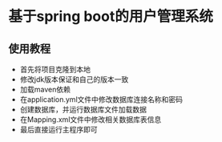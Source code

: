 # 基于spring boot的用户管理系统

## 使用教程

- 首先将项目克隆到本地
- 修改jdk版本保证和自己的版本一致
- 加载maven依赖
- 在application.yml文件中修改数据库连接名称和密码
- 创建数据库，并运行数据库文件加载数据
- 在Mapping.xml文件中修改相关数据库表信息
- 最后直接运行主程序即可 
